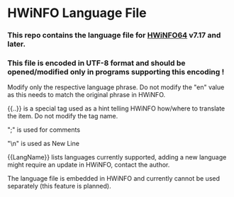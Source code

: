 # HWiNFO Language File

### This repo contains the language file for [HWiNFO64](https://www.hwinfo.com/) v7.17 and later.

### This file is encoded in UTF-8 format and should be opened/modified only in programs supporting this encoding !

Modify only the respective language phrase. Do not modify the "en" value as this needs to match the original phrase in HWiNFO.

{{..}} is a special tag used as a hint telling HWiNFO how/where to translate the item. Do not modify the tag name.

";" is used for comments

"\n" is used as New Line

{{LangName}} lists languages currently supported, adding a new language might require an update in HWiNFO, contact the author.

The language file is embedded in HWiNFO and currently cannot be used separately (this feature is planned).
